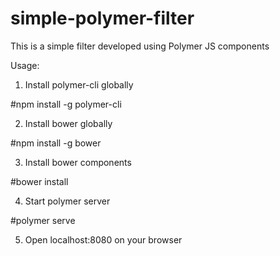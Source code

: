 # simple-polymer-filter
This is a simple filter developed using Polymer JS components

Usage:

1. Install polymer-cli globally
  
  #npm install -g polymer-cli

2. Install bower globally
  
  #npm install -g bower
  
3. Install bower components
  
  #bower install
  
4. Start polymer server
  
  #polymer serve
  
5. Open localhost:8080 on your browser
